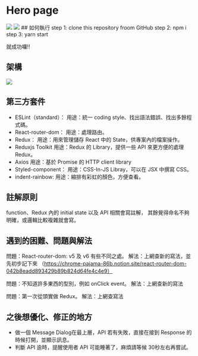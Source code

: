 # Hero page

<img src="https://i.imgur.com/fZFFc9Z.png">
<img src="https://i.imgur.com/gNd3gOE.png">
## 如何執行
step 1: clone this repository froom GitHub
step 2: npm i
step 3: yarn start

就成功囉!!

## 架構
<img src="https://i.imgur.com/OJ7zxhq.png">

## 第三方套件
- ESLint（standard）：
用途：統一 coding style、找出語法錯誤、找出多餘程式碼。
- React-router-dom：
用途：處理路由。
- Redux：
用途：用來管理儲存 React 中的 State，供專案內的檔案操作。
- Reduxjs Toolkit
用途：Redux 的 Library，提供一些 API 來更方便的處理 Redux。
- Axios
用途：基於 Promise 的 HTTP client library
- Styled-component： 
用途：CSS-In-JS Libray，可以在 JSX 中撰寫 CSS。
- indent-rainbow: 
用途：縮排有彩虹的顏色，方便查看。

## 註解原則
function、Redux 內的 initial state 以及 API 相關會寫註解，
其餘覺得命名不夠明確，或邏輯比較複雜就會寫。

## 遇到的困難、問題與解法
問題：React-router-dom: v5 及 v6 有些不同之處。
解法：上網查新的寫法，並先初步記下來
（https://chrome-pajama-86b.notion.site/react-router-dom-042b8eadd893429b89b824d64fe4c4e9）

問題：不知道許多東西的型別，例如 onClick event。
解法：上網查新的寫法

問題：第一次從頭實做 Redux。
解法：上網查寫法

## 之後想優化、修正的地方
- 做一個 Message Dialog在最上層，API 若有失敗，直接在接到 Response 的時候打開，並顯示訊息。
- 判斷 API 逾時，提醒使用者 API 可能睡著了，麻煩請等候 30秒左右再嘗試。
